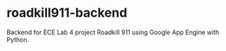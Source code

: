 # roadkill911-backend
Backend for ECE Lab 4 project Roadkill 911 using Google App Engine with Python.
